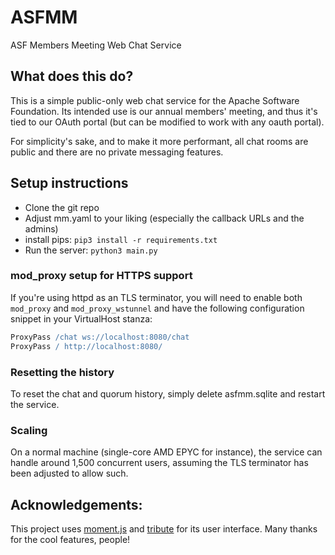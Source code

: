 # ASFMM
ASF Members Meeting Web Chat Service

## What does this do?
This is a simple public-only web chat service for the Apache Software Foundation.
Its intended use is our annual members' meeting, and thus it's tied to our OAuth portal (but can be modified to work with any oauth portal). 

For simplicity's sake, and to make it more performant, all chat rooms are public and there are no private messaging features.

## Setup instructions

- Clone the git repo
- Adjust mm.yaml to your liking (especially the callback URLs and the admins)
- install pips: `pip3 install -r requirements.txt`
- Run the server: `python3 main.py`

### mod_proxy setup for HTTPS support
If you're using httpd as an TLS terminator, you will need to enable both `mod_proxy` and `mod_proxy_wstunnel` and have the following configuration snippet in your VirtualHost stanza:

~~~apache
ProxyPass /chat ws://localhost:8080/chat
ProxyPass / http://localhost:8080/
~~~

### Resetting the history
To reset the chat and quorum history, simply delete asfmm.sqlite and restart the service.

### Scaling
On a normal machine (single-core AMD EPYC for instance), the service can handle around 1,500 concurrent users, assuming the TLS terminator has been adjusted to allow such.

## Acknowledgements:

This project uses [moment.js](https://momentjs.com/) and [tribute](https://github.com/zurb/tribute) for its user interface. Many thanks for the cool features, people!
